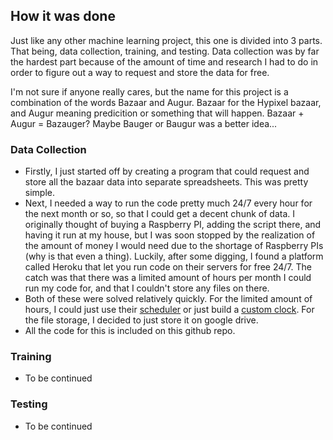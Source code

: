 How it was done
-----
Just like any other machine learning project, this one is divided into 3 parts. That being, data collection, training, and testing. Data collection was by far the hardest part because of the amount of time and research I had to do in order to figure out a way to request and store the data for free.

I'm not sure if anyone really cares, but the name for this project is a combination of the words Bazaar and Augur. Bazaar for the Hypixel bazaar, and Augur meaning predicition or something that will happen. Bazaar + Augur = Bazauger? Maybe Bauger or Baugur was a better idea...

### Data Collection
- Firstly, I just started off by creating a program that could request and store all the bazaar data into separate spreadsheets. This was pretty simple.
- Next, I needed a way to run the code pretty much 24/7 every hour for the next month or so, so that I could get a decent chunk of data. I originally thought of buying a Raspberry PI, adding the script there, and having it run at my house, but I was soon stopped by the realization of the amount of money I would need due to the shortage of Raspberry PIs (why is that even a thing). Luckily, after some digging, I found a platform called Heroku that let you run code on their servers for free 24/7. The catch was that there was a limited amount of hours per month I could run my code for, and that I couldn't store any files on there.
- Both of these were solved relatively quickly. For the limited amount of hours, I could just use their [scheduler](https://devcenter.heroku.com/articles/scheduler) or just build a [custom clock](https://devcenter.heroku.com/articles/clock-processes-python). For the file storage, I decided to just store it on google drive.
- All the code for this is included on this github repo.

### Training
- To be continued

### Testing
- To be continued

